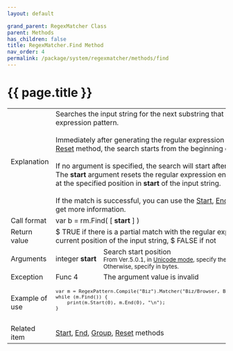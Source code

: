 ```yaml
---
layout: default

grand_parent: RegexMatcher Class
parent: Methods
has_children: false
title: RegexMatcher.Find Method
nav_order: 4
permalink: /package/system/regexmatcher/methods/find
---
```

# {{ page.title }}


<table>
  <tr>
    <td>Explanation</td>
    <td colspan="2">Searches the input string for the next substring that matches the regular expression pattern.<br><br>Immediately after generating the regular expression engine or reset by the <a href="/package/system/regexmatcher/methods/reset">Reset</a> method, the search starts from the beginning of the input string.<br><br>If no argument is specified, the search will start after the previous match.<br>The <b>start</b> argument resets the regular expression engine and starts the search at the specified position in <b>start</b> of the input string.<br><br>If the match is successful, you can use the <a href="/package/system/regexmatcher/methods/start">Start</a>, <a href="/package/system/regexmatcher/methods/end">End</a>, and <a href="/package/system/regexmatcher/methods/group">Group</a> methods to get more information.</td>
  </tr>
  <tr>
    <td>Call format</td>
    <td colspan="2">var b = rm.Find( [ <b>start</b> ] )</td>
  </tr>
  <tr>
    <td>Return value</td>
    <td colspan="2">$ TRUE if there is a partial match with the regular expression pattern after the current position of the input string, $ FALSE if not</td>
  </tr>  
  <tr>
    <td>Arguments</td>
    <td>integer <b>start</b></td>
    <td>Search start position<br><small>From Ver.5.0.1, in <a href="/package/system/regexpattern">Unicode mode</a>, specify the start position in character units. Otherwise, specify in bytes.</small></td>
  </tr>
  <tr>
    <td>Exception</td>
    <td>Func 4</td>
    <td>The argument value is invalid</td>
  </tr>
  <tr>
    <td>Example of use</td>
    <td colspan="2"><code><pre>
var m = RegexPattern.Compile("Biz").Matcher("Biz/Browser, Biz/Desginer, Biz-Collections");
while (m.Find()) {
    print(m.Start(0), m.End(0), "\n");
}
    </pre></code></td>
  </tr>
  <tr>
    <td>Related item</td>
    <td colspan="2"><a href="/package/system/regexmatcher/methods/start">Start</a>, <a href="/package/system/regexmatcher/methods/end">End</a>, <a href="/package/system/regexmatcher/methods/group">Group</a>, <a href="/package/system/regexmatcher/methods/reset">Reset</a> methods</td>
  </tr>
</table>
